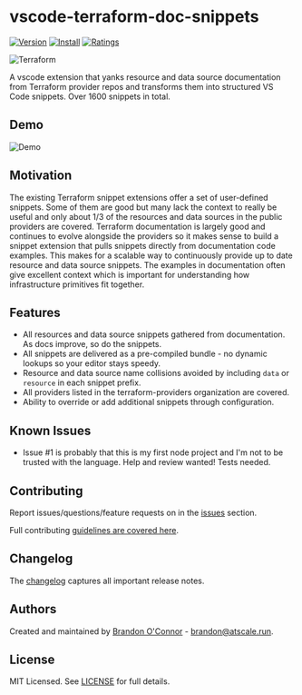 # vscode-terraform-doc-snippets

[![Version](https://vsmarketplacebadge.apphb.com/version/run-at-scale.terraform-doc-snippets.svg)](https://vsmarketplacebadge.apphb.com/version-short/run-at-scale.terraform-doc-snippets.svg)
[![Install](https://vsmarketplacebadge.apphb.com/installs/run-at-scale.terraform-doc-snippets.svg)](https://vsmarketplacebadge.apphb.com/installs-short/run-at-scale.terraform-doc-snippets.svg)
[![Ratings](https://vsmarketplacebadge.apphb.com/rating-short/run-at-scale.terraform-doc-snippets.svg)](https://vsmarketplacebadge.apphb.com/rating-short/run-at-scale.terraform-doc-snippets.svg)

![Terraform](https://github.com/run-at-scale/vscode-terraform-doc-snippets/raw/master/assets/terraform_logo.png "Terraform doc snippets")

A vscode extension that yanks resource and data source documentation from Terraform provider repos and transforms them into structured VS Code snippets. Over 1600 snippets in total.

## Demo

![Demo](https://raw.githubusercontent.com/run-at-scale/vscode-terraform-doc-snippets/master/assets/demo.gif)

## Motivation

The existing Terraform snippet extensions offer a set of user-defined snippets. Some of them are good but many
lack the context to really be useful and only about 1/3 of the resources and data sources in the public providers
are covered. Terraform documentation is largely good and continues to evolve alongside the providers so it makes sense
to build a snippet extension that pulls snippets directly from documentation code examples. This makes for a scalable
way to continuously provide up to date resource and data source snippets. The examples in documentation often give
excellent context which is important for understanding how infrastructure primitives fit together.

## Features

- All resources and data source snippets gathered from documentation. As docs improve, so do the snippets.
- All snippets are delivered as a pre-compiled bundle - no dynamic lookups so your editor stays speedy.
- Resource and data source name collisions avoided by including `data` or `resource` in each snippet prefix.
- All providers listed in the terraform-providers organization are covered.
- Ability to override or add additional snippets through configuration.

## Known Issues

- Issue #1 is probably that this is my first node project and I'm not to be trusted with the language. Help and review wanted! Tests needed.

## Contributing

Report issues/questions/feature requests on in the [issues](https://github.com/run-at-scale/vscode-terraform-doc-snippets/issues/new) section.

Full contributing [guidelines are covered here](https://github.com/run-at-scale/vscode-terraform-doc-snippets/blob/master/CONTRIBUTING.md).

## Changelog

The [changelog](https://github.com/run-at-scale/vscode-terraform-doc-snippets/blob/master/CHANGELOG.md) captures all important release notes.

## Authors

Created and maintained by [Brandon O'Connor](https://github.com/brandoconnor) - brandon@atscale.run.

## License

MIT Licensed. See [LICENSE](https://github.com/run-at-scale/vscode-terraform-doc-snippets/blob/master/LICENSE) for full details.
